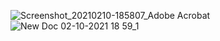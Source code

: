 ![Screenshot_20210210-185807_Adobe Acrobat](https://user-images.githubusercontent.com/58425689/107515024-8abedb00-6bd2-11eb-81f9-14cab88e284e.jpg)
![New Doc 02-10-2021 18 59_1](https://user-images.githubusercontent.com/58425689/107515019-898dae00-6bd2-11eb-9f89-28a11698cb79.jpg)
